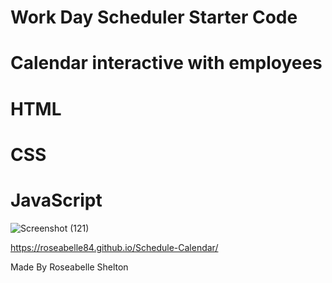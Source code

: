 # Work Day Scheduler Starter Code


# Calendar interactive with employees
# HTML
# CSS
# JavaScript
![Screenshot (121)](https://user-images.githubusercontent.com/103977896/172094796-e63826a3-9670-42a6-842c-037a5aaac682.png)
















https://roseabelle84.github.io/Schedule-Calendar/


Made By Roseabelle Shelton
